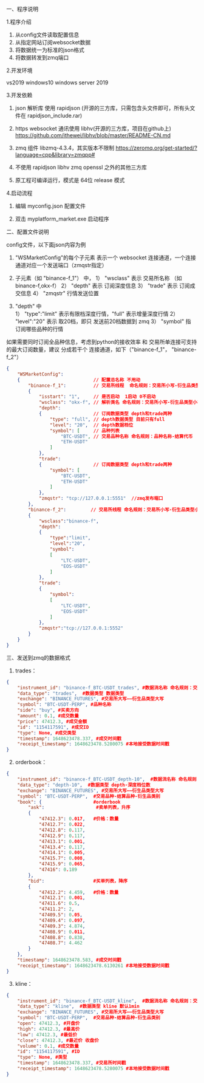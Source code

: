 一、程序说明

1.程序介绍

1.  从config文件读取配置信息
2.  从指定网站订阅websocket数据
3. 将数据统一为标准的json格式
4.  将数据转发到zmq端口

2.开发环境

vs2019
windows10
windows server 2019


3.开发依赖

1. json 解析库  使用 rapidjson (开源的三方库，只需包含头文件即可，所有头文件在 rapidjson_include.rar)

2. https websocket 通讯使用 libhv(开源的三方库，项目在github上)
https://github.com/ithewei/libhv/blob/master/README-CN.md

3. zmq 组件 libzmq-4.3.4，其实版本不限制
https://zeromq.org/get-started/?language=cpp&library=zmqpp#

4. 不使用 rapidjson libhv  zmq  openssl 之外的其他三方库

5. 原工程可编译运行，模式是 64位 release 模式


4.启动流程

1.  编辑 myconfig.json 配置文件

2.  双击 myplatform_market.exe 启动程序


二、配置文件说明

config文件，以下面json内容为例

1.  "WSMarketConfig"的每个子元素 表示一个 websocket 连接通道，一个连接通道对应一个发送端口（zmqstr指定）

2.  子元素（如 "binance-f_1"） 中，
    1） "wsclass" 表示 交易所名称  （如binance-f,okx-f）
    2） "depth" 表示 订阅深度信息
    3） "trade" 表示 订阅成交信息
    4） "zmqstr" 行情发送位置

3.  "depth" 中  
    1） "type":"limit" 表示有限档深度行情，"full" 表示增量深度行情
    2） "level":"20" 表示 取20档，即只 发送前20档数据到 zmq
    3） "symbol" 指 订阅哪些品种的行情


如果需要同时订阅全品种信息，考虑到python的接收效率 和 交易所单连接可支持的最大订阅数量，建议 分成若干个 连接通道，如下（"binance-f_1"， "binance-f_2"）

```json
{
    "WSMarketConfig": 
    {                           // 配置总名称 不用动
        "binance-f_1":          // 交易所线程  命名规则：交易所小写-衍生品类型小写_分区id
        {  
            "isstart": "1",     // 是否启动  1启动 0不启动
            "wsclass": "okx-f", // 解析类名 命名规则：交易所小写-衍生品类型小写
            "depth": 
            {                   // 订阅数据类型 depth和trade两种
                "type": "full", // depth数据类型 目前只有full
                "level": "20",  // depth数据档位 
                "symbol": [     // 品种列表
                    "BTC-USDT", // 交易品种名称 命名规则：品种名称-结算代币
                    "ETH-USDT"
                ]
            },
            "trade": 
            {                   // 订阅数据类型 depth和trade两种
                "symbol": [
                    "BTC-USDT",
                    "ETH-USDT"
                ]
            },
            "zmqstr": "tcp://127.0.0.1:5551"  //zmq发布端口
        },
        "binance-f_2":         // 交易所线程 命名规则：交易所小写-衍生品类型小写_分区id
        {
            "wsclass":"binance-f",
            "depth":
            {
                "type":"limit",
                "level":"20",
                "symbol":
                [
                    "LTC-USDT",
                    "EOS-USDT"
                ]
            },
            "trade":
            {
                "symbol":
                [
                    "LTC-USDT",
                    "EOS-USDT"
                ]
            },          
            "zmqstr":"tcp://127.0.0.1:5552"
        }
    }
}
```

三、发送到zmq的数据格式

1. trades：

```json
{
    "instrument_id": "binance-f_BTC-USDT_trades", #数据流名称 命名规则：交易所小写-衍生品类型小写_交易品种-结算品种_数据类型
    "data_type": "trades",  #数据类型 数据类型
    "exchange": "BINANCE_FUTURES", #交易所大写——衍生品类型大写
    "symbol": "BTC-USDT-PERP", #品种名称
    "side": "buy", #买卖方向
    "amount": 0.1, #成交数量
    "price": 47412.3, #成交金额
    "id": "1154117591", #成交ID
    "type": None, #成交类型
    "timestamp": 1648623478.337, #成交时间戳
    "receipt_timestamp": 1648623478.5280075 #本地接受数据时间戳
}
```

2. orderbook：

```json
{
    "instrument_id": "binance-f_BTC-USDT_depth-10",  #数据流名称 命名规则：交易所小写-衍生品类型小写_交易品种-结算品种_数据类型
    "data_type": "depth-10",  #数据类型 depth-深度档位数
    "exchange": "BINANCE_FUTURES", #交易所大写——衍生品类型大写
    "symbol": "BTC-USDT-PERP",  #交易品种-结算品种-衍生品类别
    "book": {                   #orderbook
        "ask":                   #卖单列表，升序
        {
            "47412.3": 0.017,   #价格：数量
            "47412.7": 0.022,
            "47412.8": 0.117,
            "47412.9": 0.117,
            "47413.1": 0.001,
            "47413.4": 0.117,
            "47414.1": 0.005,
            "47415.7": 0.008,
            "47415.9": 0.065,
            "47416": 0.189
        },
        "bid":                  #买单列表，降序
        {
            "47412.2": 4.459,   #价格：数量
            "47412.1": 0.001,
            "47411.6": 0.5,
            "47411.2": 2,
            "47409.5": 0.05,
            "47409.4": 0.097,
            "47409.3": 4.874,
            "47408.9": 0.011,
            "47408.8": 0.838,
            "47408.7": 4.462
        }
    },
    "timestamp": 1648623478.583, #成交时间戳
    "receipt_timestamp": 1648623478.6130261 #本地接受数据时间戳
}
```

3. kline：

```json
{
    "instrument_id": "binance-f_BTC-USDT_kline",  #数据流名称 命名规则：交易所小写-衍生品类型小写_交易品种-结算品种_数据类型
    "data_type": "kline",  #数据类型 kline 默认1min
    "exchange": "BINANCE_FUTURES", #交易所大写——衍生品类型大写
    "symbol": "BTC-USDT-PERP",  #交易品种-结算品种-衍生品类别
    "open": 47412.3, #开盘价
    "high": 47412.3, #最高价
    "low": 47412.3, #最低价
    "close": 47412.3, #最近价 收盘价
    "volume": 0.1, #成交数量
    "id": "1154117591", #ID
    "type": None, #类型
    "timestamp": 1648623478.337, #交易所时间戳
    "receipt_timestamp": 1648623478.5280075 #本地接受数据时间戳
}
```
